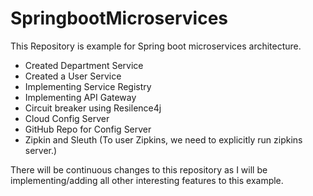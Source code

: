 # SpringbootMicroservices
 This Repository is example for Spring boot microservices architecture. 
 - Created Department Service
 - Created a User Service
 - Implementing Service Registry
 - Implementing API Gateway
 - Circuit breaker using Resilence4j
 - Cloud Config Server
 - GitHub Repo for Config Server
 - Zipkin and Sleuth (To user Zipkins, we need to explicitly run zipkins server.)

There will be continuous changes to this repository as I will be implementing/adding all other interesting features to this example. 
